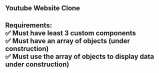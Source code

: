 <h2>Youtube Website Clone<h2>

Requirements: <br>
✅ Must have least 3 custom components <br>
✅ Must have an array of objects (under construction) <br>
✅ Must use the array of objects to display data under construction) <br>
